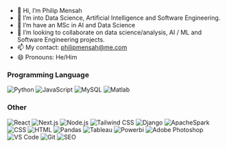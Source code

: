 - 👋 Hi, I’m Philip Mensah
- 👀 I’m into Data Science, Artificial Intelligence and Software Engineering.
- 🌱 I’m have an MSc in AI and Data Science
- 💞️ I’m looking to collaborate on data science/analysis, AI / ML and Software Engineering projects.
- 📫 My contact: philipmensah@me.com
- 😄 Pronouns: He/Him

<!---
Mr-Mens/Mr-Mens is a ✨ special ✨ repository because its `README.md` (this file) appears on your GitHub profile.
You can click the Preview link to take a look at your changes.
--->

### Programming Language
![Python](https://img.shields.io/badge/-Python-3776AB?style=flat&logo=python&logoColor=white)
![JavaScript](https://img.shields.io/badge/-JavaScript-F7DF1E?style=flat&logo=javascript&logoColor=black)
![MySQL](https://img.shields.io/badge/-MySQL-4479A1?style=flat&logo=mysql&logoColor=white)
![Matlab](https://img.shields.io/badge/-Matlab-396CB2?style=flat&logo=matlab&logoColor=white)


### Other
![React](https://img.shields.io/badge/-React-61DAFB?style=flat&logo=react&logoColor=black)
![Next.js](https://img.shields.io/badge/-Next.js-000000?style=flat&logo=next.js&logoColor=white)
![Node.js](https://img.shields.io/badge/-Node.js-339933?style=flat&logo=node.js&logoColor=white)
![Tailwind CSS](https://img.shields.io/badge/-Tailwind%20CSS-38B2AC?style=flat&logo=tailwindcss&logoColor=white)
![Django](https://img.shields.io/badge/-Django-092E20?style=flat&logo=django&logoColor=white)
![ApacheSpark](https://img.shields.io/badge/-apachespark-E25A1C?style=flat&logo=apachespark&logoColor=white)
![CSS](https://img.shields.io/badge/-CSS-1572B6?style=flat&logo=css3&logoColor=white)
![HTML](https://img.shields.io/badge/-HTML-E34F26?style=flat&logo=html5&logoColor=white)
![Pandas](https://img.shields.io/badge/-pandas-150458?style=flat&logo=pandas&logoColor=white)
![Tableau](https://img.shields.io/badge/-tableau-E97627?style=flat&logo=tableau&logoColor=white)
![Powerbi](https://img.shields.io/badge/-powerbi-F2C811?style=flat&logo=powerbi&logoColor=white)
![Adobe Photoshop](https://img.shields.io/badge/-adobephotoshop-31A8FF?style=flat&logo=adobephotoshop&logoColor=white)
![VS Code](https://img.shields.io/badge/-VS%20Code-007ACC?style=flat&logo=visualstudiocode&logoColor=white)
![Git](https://img.shields.io/badge/-Git-F05032?style=flat&logo=git&logoColor=white)
![SEO](https://img.shields.io/badge/-SEO-3268C0?style=flat&logo=google&logoColor=white)
